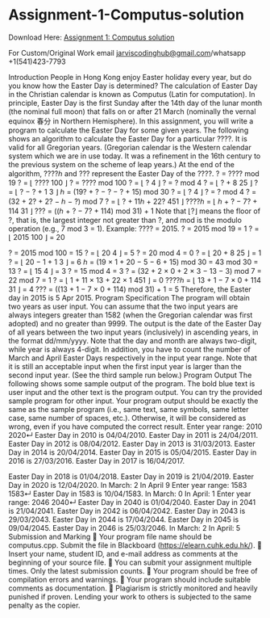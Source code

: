 # Assignment-1-Computus-solution

Download Here: [Assignment 1: Computus solution](https://jarviscodinghub.com/assignment/assignment-1-computus-solution/)

For Custom/Original Work email jarviscodinghub@gmail.com/whatsapp +1(541)423-7793

Introduction
People in Hong Kong enjoy Easter holiday every year, but do you know how the Easter Day is
determined? The calculation of Easter Day in the Christian calendar is known as Computus (Latin for
computation). In principle, Easter Day is the first Sunday after the 14th day of the lunar month (the
nominal full moon) that falls on or after 21 March (nominally the vernal equinox 春分 in Northern
Hemisphere). In this assignment, you will write a program to calculate the Easter Day for some given
years.
The following shows an algorithm to calculate the Easter Day for a particular ????. It is valid for all
Gregorian years. (Gregorian calendar is the Western calendar system which we are in use today. It
was a refinement in the 16th century to the previous system on the scheme of leap years.) At the end
of the algorithm, ????ℎ and ??? represent the Easter Day of the ????.
? = ???? mod 19
? = ⌊
????
100 ⌋
? = ???? mod 100
? = ⌊
?
4
⌋
? = ? mod 4
? = ⌊
? + 8
25 ⌋
? = ⌊
? − ? + 1
3
⌋
ℎ = (19? + ? − ? − ? + 15) mod 30
? = ⌊
?
4
⌋
? = ? mod 4
? = (32 + 2? + 2? − ℎ − ?) mod 7
? = ⌊
? + 11ℎ + 22?
451 ⌋
????ℎ = ⌊
ℎ + ? − 7? + 114
31 ⌋
??? = ((ℎ + ? − 7? + 114) mod 31) + 1
Note that ⌊?⌋ means the floor of ?, that is, the largest integer not greater than ?, and mod is the
modulo operation (e.g., 7 mod 3 = 1).
Example: ???? = 2015.
? = 2015 mod 19 = 1
? = ⌊
2015
100 ⌋ = 20

? = 2015 mod 100 = 15
? = ⌊
20
4
⌋ = 5
? = 20 mod 4 = 0
? = ⌊
20 + 8
25 ⌋ = 1
? = ⌊
20 − 1 + 1
3
⌋ = 6
ℎ = (19 × 1 + 20 − 5 − 6 + 15) mod 30 = 43 mod 30 = 13
? = ⌊
15
4
⌋ = 3
? = 15 mod 4 = 3
? = (32 + 2 × 0 + 2 × 3 − 13 − 3) mod 7 = 22 mod 7 = 1
? = ⌊
1 + 11 × 13 + 22 × 1
451 ⌋ = 0
????ℎ = ⌊
13 + 1 − 7 × 0 + 114
31 ⌋ = 4
??? = ((13 + 1 − 7 × 0 + 114) mod 31) + 1 = 5
Therefore, the Easter day in 2015 is 5 Apr 2015.
Program Specification
The program will obtain two years as user input. You can assume that the two input years are always
integers greater than 1582 (when the Gregorian calendar was first adopted) and no greater than
9999. The output is the date of the Easter Day of all years between the two input years (inclusively)
in ascending years, in the format dd/mm/yyyy. Note that the day and month are always two-digit,
while year is always 4-digit. In addition, you have to count the number of March and April Easter
Days respectively in the input year range. Note that it is still an acceptable input when the first input
year is larger than the second input year. (See the third sample run below.)
Program Output
The following shows some sample output of the program. The bold blue text is user input and the
other text is the program output. You can try the provided sample program for other input. Your
program output should be exactly the same as the sample program (i.e., same text, same symbols,
same letter case, same number of spaces, etc.). Otherwise, it will be considered as wrong, even if
you have computed the correct result.
Enter year range: 2010 2020↵
Easter Day in 2010 is 04/04/2010.
Easter Day in 2011 is 24/04/2011.
Easter Day in 2012 is 08/04/2012.
Easter Day in 2013 is 31/03/2013.
Easter Day in 2014 is 20/04/2014.
Easter Day in 2015 is 05/04/2015.
Easter Day in 2016 is 27/03/2016.
Easter Day in 2017 is 16/04/2017.

Easter Day in 2018 is 01/04/2018.
Easter Day in 2019 is 21/04/2019.
Easter Day in 2020 is 12/04/2020.
In March: 2
In April 9
Enter year range: 1583 1583↵
Easter Day in 1583 is 10/04/1583.
In March: 0
In April: 1
Enter year range: 2046 2040↵
Easter Day in 2040 is 01/04/2040.
Easter Day in 2041 is 21/04/2041.
Easter Day in 2042 is 06/04/2042.
Easter Day in 2043 is 29/03/2043.
Easter Day in 2044 is 17/04/2044.
Easter Day in 2045 is 09/04/2045.
Easter Day in 2046 is 25/03/2046.
In March: 2
In April: 5
Submission and Marking
 Your program file name should be computus.cpp. Submit the file in Blackboard
(https://elearn.cuhk.edu.hk/).
 Insert your name, student ID, and e-mail address as comments at the beginning of your source
file.
 You can submit your assignment multiple times. Only the latest submission counts.
 Your program should be free of compilation errors and warnings.
 Your program should include suitable comments as documentation.
 Plagiarism is strictly monitored and heavily punished if proven. Lending your work to others is
subjected to the same penalty as the copier.
